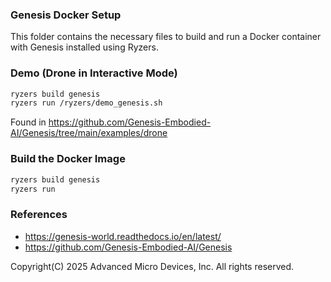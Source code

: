 ###  Genesis Docker Setup

This folder contains the necessary files to build and run a Docker container with Genesis installed using Ryzers.


### Demo (Drone in Interactive Mode)
```sh
ryzers build genesis
ryzers run /ryzers/demo_genesis.sh
```
Found in https://github.com/Genesis-Embodied-AI/Genesis/tree/main/examples/drone

### Build the Docker Image

```sh
ryzers build genesis
ryzers run
```
### References
- https://genesis-world.readthedocs.io/en/latest/
- https://github.com/Genesis-Embodied-AI/Genesis

Copyright(C) 2025 Advanced Micro Devices, Inc. All rights reserved.